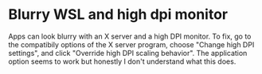 # Blurry WSL and high dpi monitor
Apps can look blurry with an X server and a high DPI monitor. To fix, go to the
compatibily options of the X server program, choose "Change high DPI settings",
and click "Override high DPI scaling behavior". The application option seems to
work but honestly I don't understand what this does.
